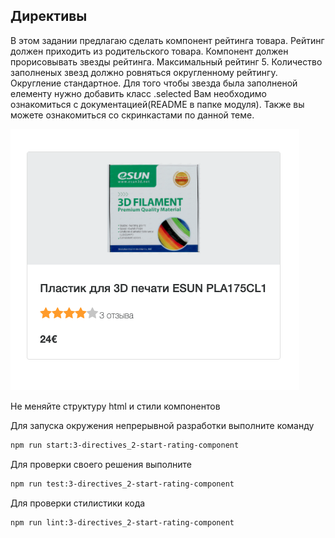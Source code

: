 ## Директивы

В этом задании предлагаю сделать компонент рейтинга товара. Рейтинг должен приходить из родительского товара. 
Компонент должен прорисовывать звезды рейтинга. Максимальный рейтинг 5. Количество заполненых звезд должно ровняться округленному рейтингу.
Округление стандартное. Для того чтобы звезда была заполненой елементу нужно добавить класс .selected
Вам необходимо ознакомиться с документацией(README в папке модуля).
Также вы можете ознакомиться со скринкастами по данной теме.

![Demo](assets/images/demo.png)

Не меняйте структуру html и стили компонентов

Для запуска окружения непрерывной разработки выполните команду

```bash
npm run start:3-directives_2-start-rating-component
```

Для проверки своего решения выполните

```bash
npm run test:3-directives_2-start-rating-component
```

Для проверки стилистики кода

```bash
npm run lint:3-directives_2-start-rating-component
```
